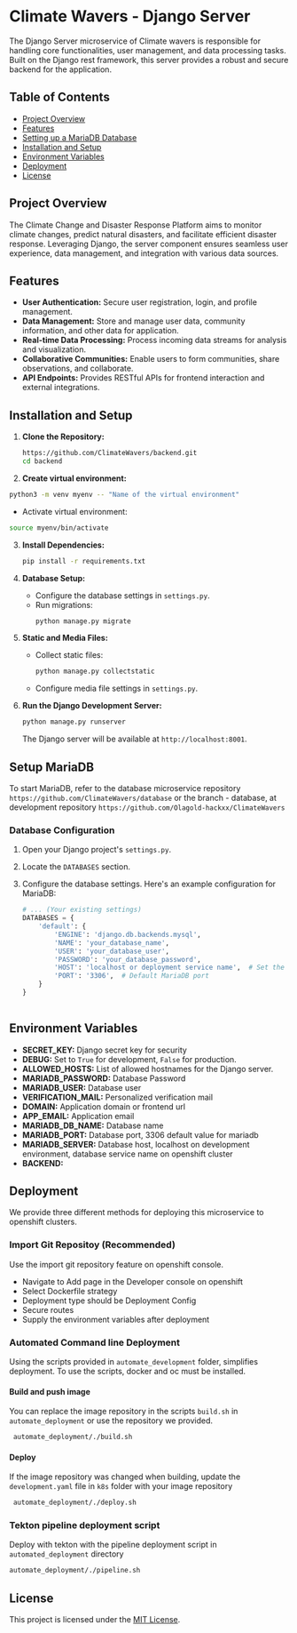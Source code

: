 # Climate Wavers - Django Server

The Django Server microservice of Climate wavers is responsible for handling core functionalities, user management, and data processing tasks. Built on the Django rest framework, this server provides a robust and secure backend for the application.

## Table of Contents

  - [Project Overview](#project-overview)
  - [Features](#features)
  - [Setting up a MariaDB Database](#setting-up-a-mariadb-database)
  - [Installation and Setup](#installation-and-setup)
  - [Environment Variables](#environment-variables)
  - [Deployment](#deployment)
  - [License](#license)

## Project Overview

The Climate Change and Disaster Response Platform aims to monitor climate changes, predict natural disasters, and facilitate efficient disaster response. Leveraging Django, the server component ensures seamless user experience, data management, and integration with various data sources.

## Features

- **User Authentication:** Secure user registration, login, and profile management.
- **Data Management:** Store and manage user data, community information, and other data for application.
- **Real-time Data Processing:** Process incoming data streams for analysis and visualization.
- **Collaborative Communities:** Enable users to form communities, share observations, and collaborate.
- **API Endpoints:** Provides RESTful APIs for frontend interaction and external integrations.

## Installation and Setup

1. **Clone the Repository:**
   ```bash
   https://github.com/ClimateWavers/backend.git
   cd backend
   ```
2. **Create virtual environment:**
  ```bash
  python3 -m venv myenv -- "Name of the virtual environment"
  ```
   -  Activate virtual environment:
  ```bash
  source myenv/bin/activate
  ```
3. **Install Dependencies:**
   ```bash
   pip install -r requirements.txt
   ```

4. **Database Setup:**
   - Configure the database settings in `settings.py`.
   - Run migrations:
     ```bash
     python manage.py migrate
     ```

5. **Static and Media Files:**
   - Collect static files:
     ```bash
     python manage.py collectstatic
     ```
   - Configure media file settings in `settings.py`.

6. **Run the Django Development Server:**
   ```bash
   python manage.py runserver
   ```

   The Django server will be available at `http://localhost:8001`.

## Setup MariaDB
To start MariaDB, refer to the database microservice repository `https://github.com/ClimateWavers/database` or the branch - database, at development repository `https://github.com/Olagold-hackxx/ClimateWavers`

### Database Configuration
1. Open your Django project's `settings.py`.
2. Locate the `DATABASES` section.
3. Configure the database settings. Here's an example configuration for MariaDB:

   ```python
   # ... (Your existing settings)
   DATABASES = {
       'default': {
           'ENGINE': 'django.db.backends.mysql',
           'NAME': 'your_database_name',
           'USER': 'your_database_user',
           'PASSWORD': 'your_database_password',
           'HOST': 'localhost or deployment service name',  # Set the host where your MariaDB is running
           'PORT': '3306',  # Default MariaDB port
       }
   }
    
## Environment Variables

- **SECRET_KEY:** Django secret key for security 
- **DEBUG:** Set to `True` for development, `False` for production.
- **ALLOWED_HOSTS:** List of allowed hostnames for the Django server.
-  **MARIADB_PASSWORD:** Database Password
-  **MARIADB_USER:** Database user
-  **VERIFICATION_MAIL:** Personalized verification mail
-  **DOMAIN:** Application domain or frontend url
-  **APP_EMAIL:** Application email
-  **MARIADB_DB_NAME:** Database name
-  **MARIADB_PORT:** Database port, 3306 default value for mariadb
-  **MARIADB_SERVER:** Database host, localhost on development environment, database service name on openshift cluster
-  **BACKEND:** 

## Deployment
We provide three different methods for deploying this microservice to openshift clusters.
### Import Git Repositoy (Recommended)
Use the import git repository feature on openshift console.
- Navigate to Add page in the Developer console on openshift
- Select Dockerfile strategy
- Deployment type should be Deployment Config
- Secure routes
- Supply the environment variables after deployment
  
### Automated Command line Deployment
Using the scripts provided in `automate_development` folder, simplifies deployment. To use the scripts, docker and oc must be installed.

#### Build and push image
You can replace the image repository in the scripts `build.sh` in `automate_deployment` or use the repository we provided.
  ```bash
   automate_deployment/./build.sh
   ```
#### Deploy 
If the image repository was changed when building, update the `development.yaml` file in `k8s` folder with your image repository
  ```bash
   automate_deployment/./deploy.sh
   ```

### Tekton pipeline deployment script
Deploy with tekton with the pipeline deployment script in `automated_deployment` directory
   ```bash
   automate_deployment/./pipeline.sh
   ```

## License

This project is licensed under the [MIT License](LICENSE).
